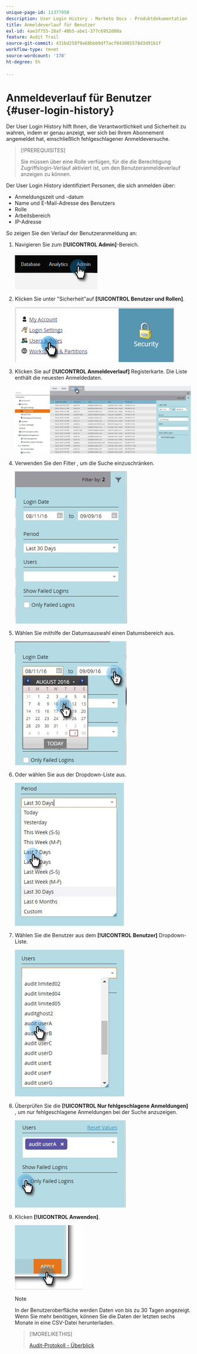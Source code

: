 ```yaml
---
unique-page-id: 11377958
description: User Login History - Marketo Docs - Produktdokumentation
title: Anmeldeverlauf für Benutzer
exl-id: 4ae3f755-28af-48b5-abe1-377c6952d00a
feature: Audit Trail
source-git-commit: 431bd258f9a68bbb9df7acf043085578d3d91b1f
workflow-type: tm+mt
source-wordcount: '178'
ht-degree: 5%

---
```


# Anmeldeverlauf für Benutzer {#user-login-history}

Der User Login History hilft Ihnen, die Verantwortlichkeit und Sicherheit zu wahren, indem er genau anzeigt, wer sich bei Ihrem Abonnement angemeldet hat, einschließlich fehlgeschlagener Anmeldeversuche.

>[!PREREQUISITES]
>
>Sie müssen über eine Rolle verfügen, für die die Berechtigung Zugriffslogin-Verlauf aktiviert ist, um den Benutzeranmeldeverlauf anzeigen zu können.

Der User Login History identifiziert Personen, die sich anmelden über:

* Anmeldungszeit und -datum
* Name und E-Mail-Adresse des Benutzers
* Rolle
* Arbeitsbereich
* IP-Adresse

So zeigen Sie den Verlauf der Benutzeranmeldung an:

1. Navigieren Sie zum **[!UICONTROL Admin]**-Bereich.

   ![](assets/user-login-history-1.png)

1. Klicken Sie unter &quot;Sicherheit&quot;auf **[!UICONTROL Benutzer und Rollen]**.

   ![](assets/user-login-history-2.png)

1. Klicken Sie auf **[!UICONTROL Anmeldeverlauf]** Registerkarte. Die Liste enthält die neuesten Anmeldedaten.

   ![](assets/user-login-history-3.png)

1. Verwenden Sie den Filter , um die Suche einzuschränken.

   ![](assets/user-login-history-4.png)

1. Wählen Sie mithilfe der Datumsauswahl einen Datumsbereich aus.

   ![](assets/user-login-history-5.png)

1. Oder wählen Sie aus der Dropdown-Liste aus.

   ![](assets/user-login-history-6.png)

1. Wählen Sie die Benutzer aus dem **[!UICONTROL Benutzer]** Dropdown-Liste.

   ![](assets/user-login-history-7.png)

1. Überprüfen Sie die **[!UICONTROL Nur fehlgeschlagene Anmeldungen]** , um nur fehlgeschlagene Anmeldungen bei der Suche anzuzeigen.

   ![](assets/user-login-history-8.png)

1. Klicken **[!UICONTROL Anwenden]**.

   ![](assets/user-login-history-9.png)

   >[!NOTE]
   >
   >In der Benutzeroberfläche werden Daten von bis zu 30 Tagen angezeigt. Wenn Sie mehr benötigen, können Sie die Daten der letzten sechs Monate in eine CSV-Datei herunterladen.

   >[!MORELIKETHIS]
   >
   >[Audit-Protokoll - Überblick](/help/marketo/product-docs/administration/audit-trail/audit-trail-overview.md)
